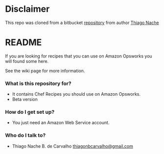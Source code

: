 
# Disclaimer
This repo was cloned from a bitbucket [repository](https://bitbucket.org/tnache/opsworks-recipes) from author [Thiago Nache](https://bitbucket.org/tnache)

# README #

If you are looking for recipes that you can use on Amazon Opsworks you will found some here.

See the wiki page for more information.

### What is this repository for? ###

* It contains Chef Recipes you should use on Amazon Opsworks.
* Beta version

### How do I get set up? ###

* You just need an Amazon Web Service account.

### Who do I talk to? ###

* Thiago Nache B. de Carvalho <thiagonbcarvalho@gmail.com>
